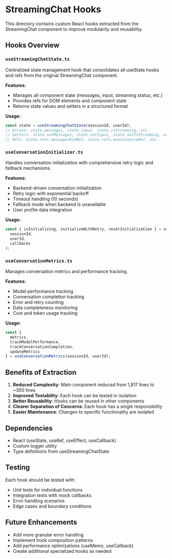 # StreamingChat Hooks

This directory contains custom React hooks extracted from the StreamingChat component to improve modularity and reusability.

## Hooks Overview

### `useStreamingChatState.ts`
Centralized state management hook that consolidates all useState hooks and refs from the original StreamingChat component.

**Features:**
- Manages all component state (messages, input, streaming status, etc.)
- Provides refs for DOM elements and component state
- Returns state values and setters in a structured format

**Usage:**
```typescript
const state = useStreamingChatState(sessionId, userId);
// Access: state.messages, state.input, state.isStreaming, etc.
// Setters: state.setMessages, state.setInput, state.setIsStreaming, etc.
// Refs: state.refs.messagesEndRef, state.refs.eventSourceRef, etc.
```

### `useConversationInitializer.ts`
Handles conversation initialization with comprehensive retry logic and fallback mechanisms.

**Features:**
- Backend-driven conversation initialization
- Retry logic with exponential backoff
- Timeout handling (10 seconds)
- Fallback mode when backend is unavailable
- User profile data integration

**Usage:**
```typescript
const { isInitializing, initializeWithRetry, resetInitialization } = useConversationInitializer(
  sessionId,
  userId,
  callbacks
);
```

### `useConversationMetrics.ts`
Manages conversation metrics and performance tracking.

**Features:**
- Model performance tracking
- Conversation completion tracking
- Error and retry counting
- Data completeness monitoring
- Cost and token usage tracking

**Usage:**
```typescript
const { 
  metrics, 
  trackModelPerformance, 
  trackConversationCompletion,
  updateMetrics 
} = useConversationMetrics(sessionId, userId);
```

## Benefits of Extraction

1. **Reduced Complexity**: Main component reduced from 1,817 lines to ~300 lines
2. **Improved Testability**: Each hook can be tested in isolation
3. **Better Reusability**: Hooks can be reused in other components
4. **Clearer Separation of Concerns**: Each hook has a single responsibility
5. **Easier Maintenance**: Changes to specific functionality are isolated

## Dependencies

- React (useState, useRef, useEffect, useCallback)
- Custom logger utility
- Type definitions from useStreamingChatState

## Testing

Each hook should be tested with:
- Unit tests for individual functions
- Integration tests with mock callbacks
- Error handling scenarios
- Edge cases and boundary conditions

## Future Enhancements

- Add more granular error handling
- Implement hook composition patterns
- Add performance optimizations (useMemo, useCallback)
- Create additional specialized hooks as needed
